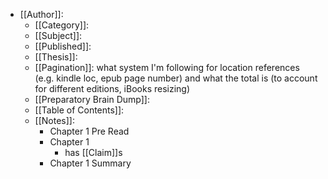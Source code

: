 - [[Author]]:
	- [[Category]]:
	- [[Subject]]:
	- [[Published]]:
	- [[Thesis]]:
	- [[Pagination]]: what system I'm following for location references (e.g. kindle loc, epub page number) and what the total is (to account for different editions, iBooks resizing)
	- [[Preparatory Brain Dump]]:
	- [[Table of Contents]]:
	- [[Notes]]:
		- Chapter 1 Pre Read
		- Chapter 1
			- has [[Claim]]s
		- Chapter 1 Summary